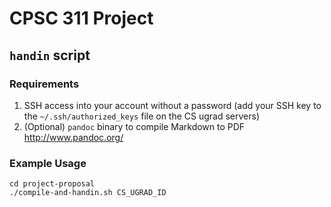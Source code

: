# CPSC 311 Project

## `handin` script

### Requirements

1. SSH access into your account without a password (add your SSH key to the `~/.ssh/authorized_keys` file on the CS ugrad servers)
2. (Optional) `pandoc` binary to compile Markdown to PDF http://www.pandoc.org/

### Example Usage

    cd project-proposal
    ./compile-and-handin.sh CS_UGRAD_ID
